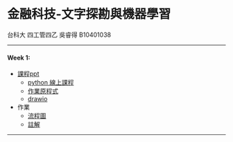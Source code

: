 
# 金融科技-文字探勘與機器學習

  台科大 四工管四乙 吳睿得 B10401038
  
***   
#### Week 1: 
- [課程ppt](https://ppt.cc/fUjvPx)
  - [python 線上課程](https://cognitiveclass.ai/learn/data-science-with-python/)
  - [作業原程式](https://github.com/MiccWan/Political-News-Analysis)
  - [drawio](https://www.draw.io/)
- 作業
  - [流程圖](https://github.com/bryan051003/fin_project/blob/master/HW0/HW0.pdf)
  - [註解](https://github.com/bryan051003/fin_project/blob/master/HW0/HW0_new_talk_crawler.ipynb)
***
